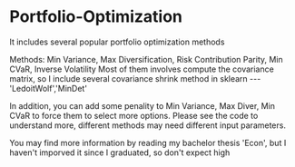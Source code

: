 # Portfolio-Optimization
It includes several popular portfolio optimization methods

Methods: Min Variance, Max Diversification, Risk Contribution Parity, Min CVaR, Inverse Volatility
Most of them involves compute the covariance matrix, so I include several covariance shrink method in sklearn --- 'LedoitWolf','MinDet'

In addition, you can add some penality to Min Variance, Max Diver, Min CVaR to force them to select more options.
Please see the code to understand more, different methods may need different input parameters.

You may find more information by reading my bachelor thesis 'Econ', but I haven't imporved it since I graduated, so don't expect high
